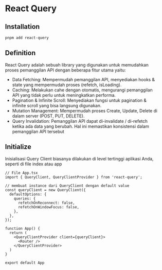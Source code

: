 # React Query

## Installation

```sh
pnpm add react-query
```

## Definition

React Query adalah sebuah library yang digunakan untuk memudahkan proses pemanggilan API dengan beberapa fitur utama yaitu:

* Data Fetching: Mempermudah pemanggilan API, menyediakan hooks & state yang mempermudah proses (refetch, isLoading).
* Caching: Melakukan cahe dengan otomatis, mengurangi pemanggilan API yang tidak perlu untuk meningkatkan performa.
* Pagination & Infinite Scroll: Menyediakan fungsi untuk pagination & infinite scroll yang bisa langsung digunakan.
* Mutation Management: Mempermudah proses Create, Update, Delete di dalam server (POST, PUT, DELETE).
* Query Invalidation: Pemanggilan API dapat di-invalidate / di-refetch ketika ada data yang berubah. Hal ini memastikan konsistensi dalam pemanggilan API tersebut

## Initialize

Inisialisasi Query Client biasanya dilakukan di level tertinggi aplikasi Anda, seperti di file index atau app

```tsx
// File App.tsx
import { QueryClient, QueryClientProvider } from 'react-query';

// membuat instance dari QueryClient dengan default value 
const queryClient = new QueryClient({
  defaultOptions: {
    queries: {
      refetchOnReconnect: false,
      refetchOnWindowFocus: false,
    },
  },
});

function App() {
  return (
    <QueryClientProvider client={queryClient}>
      <Router />
    </QueryClientProvider>
  )
}

export default App

```

```
```
